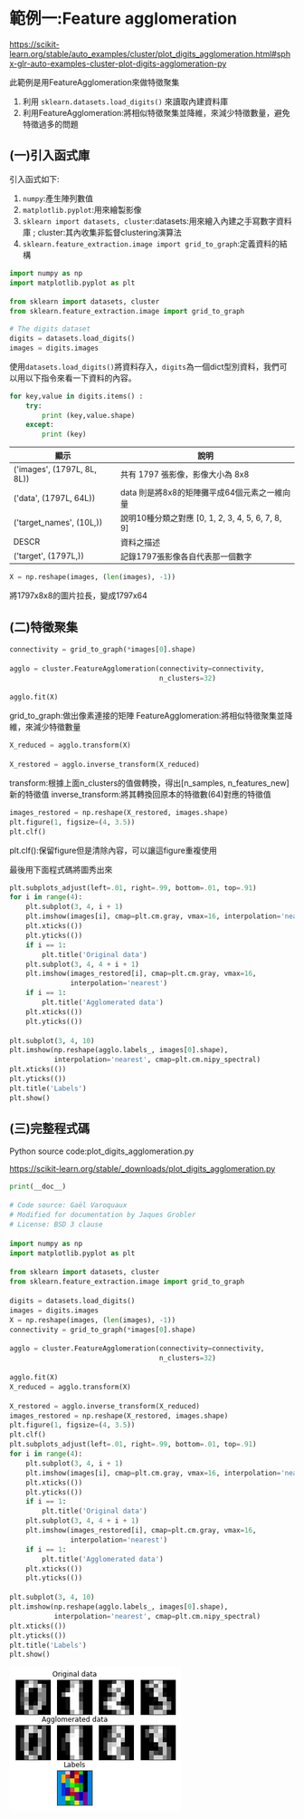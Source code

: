 # **範例一:Feature agglomeration**

https://scikit-learn.org/stable/auto_examples/cluster/plot_digits_agglomeration.html#sphx-glr-auto-examples-cluster-plot-digits-agglomeration-py

此範例是用FeatureAgglomeration來做特徵聚集

1. 利用 `sklearn.datasets.load_digits()` 來讀取內建資料庫
2. 利用FeatureAgglomeration:將相似特徵聚集並降維，來減少特徵數量，避免特徵過多的問題


## (一)引入函式庫
引入函式如下:
1. ```numpy```:產生陣列數值
2. ```matplotlib.pyplot```:用來繪製影像
3. ```sklearn import datasets, cluster```:datasets:用來繪入內建之手寫數字資料庫 ; cluster:其內收集非監督clustering演算法
4. ```sklearn.feature_extraction.image import grid_to_graph```:定義資料的結構


```python
import numpy as np
import matplotlib.pyplot as plt

from sklearn import datasets, cluster
from sklearn.feature_extraction.image import grid_to_graph
```

```python
# The digits dataset
digits = datasets.load_digits()
images = digits.images
```

使用`datasets.load_digits()`將資料存入，`digits`為一個dict型別資料，我們可以用以下指令來看一下資料的內容。

```python
for key,value in digits.items() :
    try:
        print (key,value.shape)
    except:
        print (key)
```

| 顯示 | 說明 |
| -- | -- |
| ('images', (1797L, 8L, 8L))| 共有 1797 張影像，影像大小為 8x8 |
| ('data', (1797L, 64L)) | data 則是將8x8的矩陣攤平成64個元素之一維向量 |
| ('target_names', (10L,)) | 說明10種分類之對應 [0, 1, 2, 3, 4, 5, 6, 7, 8, 9] |
| DESCR | 資料之描述 |
| ('target', (1797L,))| 記錄1797張影像各自代表那一個數字 |

```python
X = np.reshape(images, (len(images), -1))
```
將1797x8x8的圖片拉長，變成1797x64

## (二)特徵聚集
```python
connectivity = grid_to_graph(*images[0].shape)

agglo = cluster.FeatureAgglomeration(connectivity=connectivity,
                                     n_clusters=32)
                                     
agglo.fit(X)
```
grid_to_graph:做出像素連接的矩陣
FeatureAgglomeration:將相似特徵聚集並降維，來減少特徵數量

```python
X_reduced = agglo.transform(X)

X_restored = agglo.inverse_transform(X_reduced)
```
transform:根據上面n_clusters的值做轉換，得出[n_samples, n_features_new]新的特徵值
inverse_transform:將其轉換回原本的特徵數(64)對應的特徵值

```python
images_restored = np.reshape(X_restored, images.shape)
plt.figure(1, figsize=(4, 3.5))
plt.clf()
```
plt.clf():保留figure但是清除內容，可以讓這figure重複使用

最後用下面程式碼將圖秀出來
```python
plt.subplots_adjust(left=.01, right=.99, bottom=.01, top=.91)
for i in range(4):
    plt.subplot(3, 4, i + 1)
    plt.imshow(images[i], cmap=plt.cm.gray, vmax=16, interpolation='nearest')
    plt.xticks(())
    plt.yticks(())
    if i == 1:
        plt.title('Original data')
    plt.subplot(3, 4, 4 + i + 1)
    plt.imshow(images_restored[i], cmap=plt.cm.gray, vmax=16,
               interpolation='nearest')
    if i == 1:
        plt.title('Agglomerated data')
    plt.xticks(())
    plt.yticks(())

plt.subplot(3, 4, 10)
plt.imshow(np.reshape(agglo.labels_, images[0].shape),
           interpolation='nearest', cmap=plt.cm.nipy_spectral)
plt.xticks(())
plt.yticks(())
plt.title('Labels')
plt.show()
```

## (三)完整程式碼
Python source code:plot_digits_agglomeration.py

https://scikit-learn.org/stable/_downloads/plot_digits_agglomeration.py

```python
print(__doc__)

# Code source: Gaël Varoquaux
# Modified for documentation by Jaques Grobler
# License: BSD 3 clause

import numpy as np
import matplotlib.pyplot as plt

from sklearn import datasets, cluster
from sklearn.feature_extraction.image import grid_to_graph

digits = datasets.load_digits()
images = digits.images
X = np.reshape(images, (len(images), -1))
connectivity = grid_to_graph(*images[0].shape)

agglo = cluster.FeatureAgglomeration(connectivity=connectivity,
                                     n_clusters=32)

agglo.fit(X)
X_reduced = agglo.transform(X)

X_restored = agglo.inverse_transform(X_reduced)
images_restored = np.reshape(X_restored, images.shape)
plt.figure(1, figsize=(4, 3.5))
plt.clf()
plt.subplots_adjust(left=.01, right=.99, bottom=.01, top=.91)
for i in range(4):
    plt.subplot(3, 4, i + 1)
    plt.imshow(images[i], cmap=plt.cm.gray, vmax=16, interpolation='nearest')
    plt.xticks(())
    plt.yticks(())
    if i == 1:
        plt.title('Original data')
    plt.subplot(3, 4, 4 + i + 1)
    plt.imshow(images_restored[i], cmap=plt.cm.gray, vmax=16,
               interpolation='nearest')
    if i == 1:
        plt.title('Agglomerated data')
    plt.xticks(())
    plt.yticks(())

plt.subplot(3, 4, 10)
plt.imshow(np.reshape(agglo.labels_, images[0].shape),
           interpolation='nearest', cmap=plt.cm.nipy_spectral)
plt.xticks(())
plt.yticks(())
plt.title('Labels')
plt.show()
```


![](https://github.com/kenny024241/machine-learning-python/raw/master/Clustering/ex1.png)
